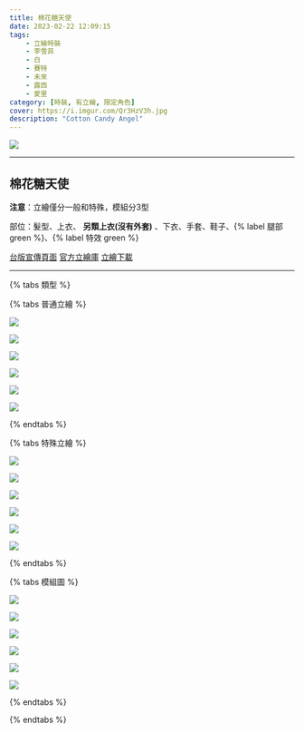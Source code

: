 ```yaml
---
title: 棉花糖天使
date: 2023-02-22 12:09:15
tags:
    - 立繪時裝
    - 李雪菲
    - 白
    - 賽特
    - 未來
    - 露西
    - 愛里
category: [時裝, 有立繪, 限定角色]
cover: https://i.imgur.com/Qr3HzV3h.jpg
description: "Cotton Candy Angel"
---
```


![](https://i.imgur.com/Qr3HzV3.jpg)

---
## 棉花糖天使

**注意**：立繪僅分一般和特殊，模組分3型

部位：髮型、上衣、 **另類上衣(沒有外套)** 、下衣、手套、鞋子、{% label 腿部 green %}、{% label 特效 green %}

[台版宣傳頁面](https://www.closers.com.tw/news/211)
[官方立繪庫](https://closers.nexon.com/Pds/FanSiteKit)
[立繪下載](https://closers.vod.nexoncdn.co.kr/site/fansitekit/Closers_FansiteKit_CCAngel_230223_0F522B3C3BB6FFAC.zip)

---
{% tabs 類型 %}
<!-- tab 普通角色立繪-->
{% tabs 普通立繪 %}
<!-- tab 李雪菲(Seulbi)-->
[![](https://i.imgur.com/OW8Ss0oh.png)](https://i.imgur.com/OW8Ss0o.png)
<!-- endtab -->
<!-- tab 白(Bai)-->
[![](https://i.imgur.com/HpWlsCKh.png)](https://i.imgur.com/HpWlsCK.png)
<!-- endtab -->
<!-- tab 賽特(Seth)-->
[![](https://i.imgur.com/18WAf2Sh.png)](https://i.imgur.com/18WAf2S.png)
<!-- endtab -->
<!-- tab 未來(Mirae)-->
[![](https://i.imgur.com/PgbLDfnh.png)](https://i.imgur.com/PgbLDfn.png)
<!-- endtab -->
<!-- tab 露西(Lucy)-->
[![](https://i.imgur.com/UzPnomxh.png)](https://i.imgur.com/UzPnomx.png)
<!-- endtab -->
<!-- tab 愛里(Aeri)-->
[![](https://i.imgur.com/sNdBgkJh.png)](https://i.imgur.com/sNdBgkJ.png)
<!-- endtab -->
{% endtabs %}
<!-- endtab -->

<!-- tab 特殊角色立繪-->
{% tabs 特殊立繪 %}
<!-- tab 李雪菲(Seulbi)-->
[![](https://i.imgur.com/LjRPCqwh.png)](https://i.imgur.com/LjRPCqw.png)
<!-- endtab -->
<!-- tab 白(Bai)-->
[![](https://i.imgur.com/Jjy8QOlh.png)](https://i.imgur.com/Jjy8QOl.png)
<!-- endtab -->
<!-- tab 賽特(Seth)-->
[![](https://i.imgur.com/e7ATcYuh.png)](https://i.imgur.com/e7ATcYu.png)
<!-- endtab -->
<!-- tab 未來(Mirae)-->
[![](https://i.imgur.com/9S4CZEuh.png)](https://i.imgur.com/9S4CZEu.png)
<!-- endtab -->
<!-- tab 露西(Lucy)-->
[![](https://i.imgur.com/bqsyovCh.png)](https://i.imgur.com/bqsyovC.png)
<!-- endtab -->
<!-- tab 愛里(Aeri)-->
[![](https://i.imgur.com/TKZSORXh.png)](https://i.imgur.com/TKZSORX.png)
<!-- endtab -->
{% endtabs %}
<!-- endtab -->


<!-- tab 模組圖 -->
{% tabs 模組圖 %}
<!-- tab 李雪菲(Seulbi)-->
[![](https://imgur.com/3XEAKNIh.png)](https://imgur.com/3XEAKNI.png)
<!-- endtab -->
<!-- tab 白(Bai)-->
[![](https://imgur.com/Q0vZOdhh.png)](https://imgur.com/Q0vZOdh.png)
<!-- endtab -->
<!-- tab 賽特(Seth)-->
[![](https://imgur.com/4Z77DxMh.png)](https://imgur.com/4Z77DxM.png)
<!-- endtab -->
<!-- tab 未來(Mirae)-->
[![](https://imgur.com/SD7nWQMh.png)](https://imgur.com/SD7nWQM.png)
<!-- endtab -->
<!-- tab 露西(Lucy)-->
[![](https://imgur.com/f2Lmxf1h.png)](https://imgur.com/f2Lmxf1.png)
<!-- endtab -->
<!-- tab 愛里(Aeri)-->
[![](https://imgur.com/lTTRD8oh.png)](https://imgur.com/lTTRD8o.png)
<!-- endtab -->
{% endtabs %}
<!-- endtab -->

{% endtabs %}
